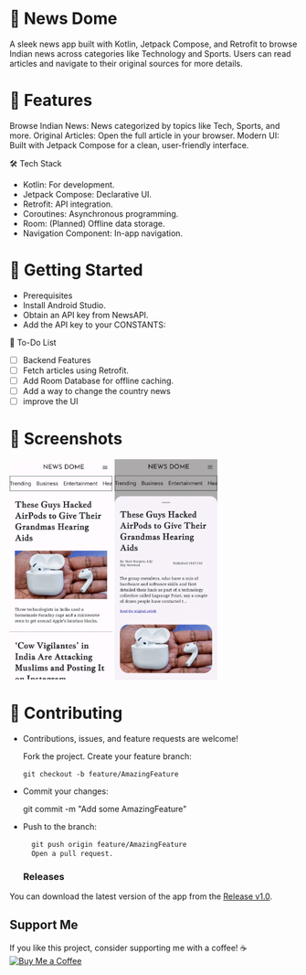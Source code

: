 # 📱 News Dome

A sleek news app built with Kotlin, Jetpack Compose, and Retrofit to browse Indian news across categories like Technology and Sports. Users can read articles and navigate to their original sources for more details.

# 🌟 Features

Browse Indian News: News categorized by topics like Tech, Sports, and more.
Original Articles: Open the full article in your browser.
Modern UI: Built with Jetpack Compose for a clean, user-friendly interface.

🛠️ Tech Stack

- Kotlin: For development.
- Jetpack Compose: Declarative UI.
- Retrofit: API integration.
- Coroutines: Asynchronous programming.
- Room: (Planned) Offline data storage.
- Navigation Component: In-app navigation.

# 🚀 Getting Started

- Prerequisites
- Install Android Studio.
- Obtain an API key from NewsAPI.
- Add the API key to your CONSTANTS:
 

📝 To-Do List
- [ ] Backend Features
- [ ] Fetch articles using Retrofit.
- [ ] Add Room Database for offline caching.
- [ ] Add a way to change the country news
- [ ] improve the UI

# 📸 Screenshots

<img src="./assets/main_page.jpg" alt="News Dome HomePage" width="180"/>

<img src="./assets/item.jpg" alt="Item View" width="180"/>

# 🤝 Contributing

- Contributions, issues, and feature requests are welcome!

  Fork the project.
  Create your feature branch:

      git checkout -b feature/AmazingFeature
  
 - Commit your changes:
  
      git commit -m "Add some AmazingFeature"  

- Push to the branch:

        git push origin feature/AmazingFeature  
        Open a pull request.

  ### Releases
You can download the latest version of the app from the [Release v1.0](https://github.com/A-man404/News-Dome/releases/tag/v1.0).

## Support Me

If you like this project, consider supporting me with a coffee! ☕️  
[![Buy Me a Coffee](https://www.buymeacoffee.com/assets/img/custom_images/black_img.svg)](https://buymeacoffee.com/aman010)
